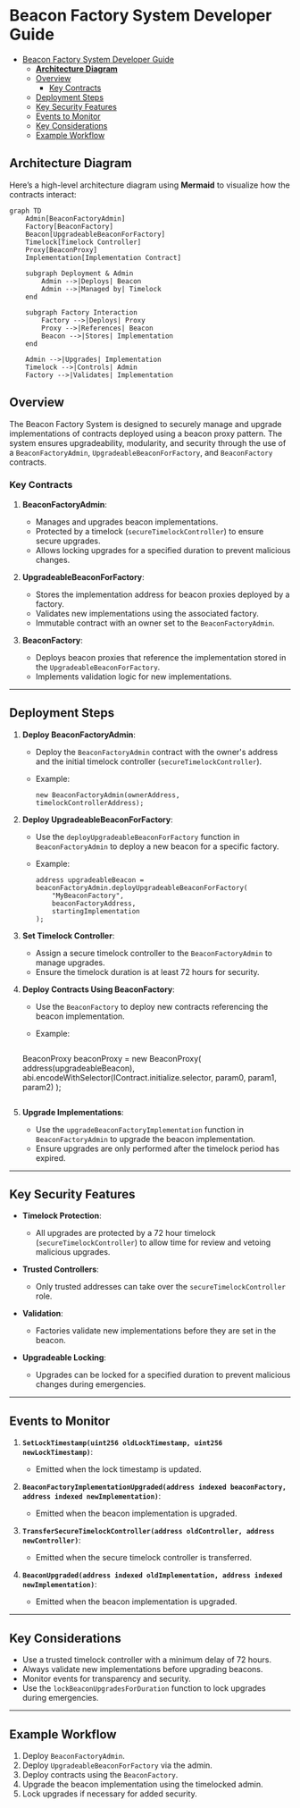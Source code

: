 # Beacon Factory System Developer Guide

- [Beacon Factory System Developer Guide](#beacon-factory-system-developer-guide)
  - [**Architecture Diagram**](#architecture-diagram)
  - [Overview](#overview)
    - [Key Contracts](#key-contracts)
  - [Deployment Steps](#deployment-steps)
  - [Key Security Features](#key-security-features)
  - [Events to Monitor](#events-to-monitor)
  - [Key Considerations](#key-considerations)
  - [Example Workflow](#example-workflow)

## **Architecture Diagram**

Here’s a high-level architecture diagram using **Mermaid** to visualize how the contracts interact:

```mermaid
graph TD
    Admin[BeaconFactoryAdmin]
    Factory[BeaconFactory]
    Beacon[UpgradeableBeaconForFactory]
    Timelock[Timelock Controller]
    Proxy[BeaconProxy]
    Implementation[Implementation Contract]

    subgraph Deployment & Admin
        Admin -->|Deploys| Beacon
        Admin -->|Managed by| Timelock
    end

    subgraph Factory Interaction
        Factory -->|Deploys| Proxy
        Proxy -->|References| Beacon
        Beacon -->|Stores| Implementation
    end

    Admin -->|Upgrades| Implementation
    Timelock -->|Controls| Admin
    Factory -->|Validates| Implementation
```

## Overview

The Beacon Factory System is designed to securely manage and upgrade implementations of contracts deployed using a beacon proxy pattern. The system ensures upgradeability, modularity, and security through the use of a `BeaconFactoryAdmin`, `UpgradeableBeaconForFactory`, and `BeaconFactory` contracts.

### Key Contracts

1. **BeaconFactoryAdmin**:
   - Manages and upgrades beacon implementations.
   - Protected by a timelock (`secureTimelockController`) to ensure secure upgrades.
   - Allows locking upgrades for a specified duration to prevent malicious changes.

2. **UpgradeableBeaconForFactory**:
   - Stores the implementation address for beacon proxies deployed by a factory.
   - Validates new implementations using the associated factory.
   - Immutable contract with an owner set to the `BeaconFactoryAdmin`.

3. **BeaconFactory**:
   - Deploys beacon proxies that reference the implementation stored in the `UpgradeableBeaconForFactory`.
   - Implements validation logic for new implementations.

---

## Deployment Steps

1. **Deploy BeaconFactoryAdmin**:
   - Deploy the `BeaconFactoryAdmin` contract with the owner's address and the initial timelock controller (`secureTimelockController`).
   - Example:

     ```solidity
     new BeaconFactoryAdmin(ownerAddress, timelockControllerAddress);
     ```

2. **Deploy UpgradeableBeaconForFactory**:
   - Use the `deployUpgradeableBeaconForFactory` function in `BeaconFactoryAdmin` to deploy a new beacon for a specific factory.
   - Example:

     ```solidity
     address upgradeableBeacon = beaconFactoryAdmin.deployUpgradeableBeaconForFactory(
         "MyBeaconFactory",
         beaconFactoryAddress,
         startingImplementation
     );
     ```

3. **Set Timelock Controller**:
   - Assign a secure timelock controller to the `BeaconFactoryAdmin` to manage upgrades.
   - Ensure the timelock duration is at least 72 hours for security.

4. **Deploy Contracts Using BeaconFactory**:
   - Use the `BeaconFactory` to deploy new contracts referencing the beacon implementation.
   - Example:

     ```solidity

    BeaconProxy beaconProxy = new BeaconProxy(
            address(upgradeableBeacon),
            abi.encodeWithSelector(IContract.initialize.selector, param0, param1, param2)
        );

     ```

5. **Upgrade Implementations**:
   - Use the `upgradeBeaconFactoryImplementation` function in `BeaconFactoryAdmin` to upgrade the beacon implementation.
   - Ensure upgrades are only performed after the timelock period has expired.

---

## Key Security Features

- **Timelock Protection**:
  - All upgrades are protected by a 72 hour timelock (`secureTimelockController`) to allow time for review and vetoing malicious upgrades.

- **Trusted Controllers**:
  - Only trusted addresses can take over the `secureTimelockController` role.

- **Validation**:
  - Factories validate new implementations before they are set in the beacon.

- **Upgradeable Locking**:
  - Upgrades can be locked for a specified duration to prevent malicious changes during emergencies.

---

## Events to Monitor

1. **`SetLockTimestamp(uint256 oldLockTimestamp, uint256 newLockTimestamp)`**:
   - Emitted when the lock timestamp is updated.

2. **`BeaconFactoryImplementationUpgraded(address indexed beaconFactory, address indexed newImplementation)`**:
   - Emitted when the beacon implementation is upgraded.

3. **`TransferSecureTimelockController(address oldController, address newController)`**:
   - Emitted when the secure timelock controller is transferred.

4. **`BeaconUpgraded(address indexed oldImplementation, address indexed newImplementation)`**:
   - Emitted when the beacon implementation is upgraded.

---

## Key Considerations

- Use a trusted timelock controller with a minimum delay of 72 hours.
- Always validate new implementations before upgrading beacons.
- Monitor events for transparency and security.
- Use the `lockBeaconUpgradesForDuration` function to lock upgrades during emergencies.

---

## Example Workflow

1. Deploy `BeaconFactoryAdmin`.
2. Deploy `UpgradeableBeaconForFactory` via the admin.
3. Deploy contracts using the `BeaconFactory`.
4. Upgrade the beacon implementation using the timelocked admin.
5. Lock upgrades if necessary for added security.
